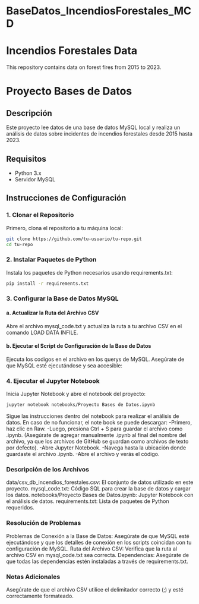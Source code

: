 # BaseDatos_IncendiosForestales_MCD
# Incendios Forestales Data

This repository contains data on forest fires from 2015 to 2023.

# Proyecto Bases de Datos

## Descripción
Este proyecto lee datos de una base de datos MySQL local y realiza un análisis de datos sobre incidentes de incendios forestales desde 2015 hasta 2023.

## Requisitos
- Python 3.x
- Servidor MySQL

## Instrucciones de Configuración

### 1. Clonar el Repositorio
Primero, clona el repositorio a tu máquina local:
```bash
git clone https://github.com/tu-usuario/tu-repo.git
cd tu-repo
```
### 2. Instalar Paquetes de Python
Instala los paquetes de Python necesarios usando requirements.txt:

```bash
pip install -r requirements.txt
```
### 3. Configurar la Base de Datos MySQL
#### a. Actualizar la Ruta del Archivo CSV
Abre el archivo mysql_code.txt y actualiza la ruta a tu archivo CSV en el comando LOAD DATA INFILE.

#### b. Ejecutar el Script de Configuración de la Base de Datos
Ejecuta los codigos en el archivo en los querys de MySQL. Asegúrate de que MySQL esté ejecutándose y sea accesible:

### 4. Ejecutar el Jupyter Notebook
Inicia Jupyter Notebook y abre el notebook del proyecto:

```bash
jupyter notebook notebooks/Proyecto Bases de Datos.ipynb
```
Sigue las instrucciones dentro del notebook para realizar el análisis de datos.
En caso de no funcionar, el note book se puede descargar:
-Primero, haz clic en Raw.
-Luego, presiona Ctrl + S para guardar el archivo como .ipynb. (Asegúrate de agregar manualmente .ipynb al final del nombre del archivo, ya que los archivos de GitHub se guardan como archivos de texto por defecto).
-Abre Jupyter Notebook.
-Navega hasta la ubicación donde guardaste el archivo .ipynb.
-Abre el archivo y verás el código.


### Descripción de los Archivos
data/csv_db_incendios_forestales.csv: El conjunto de datos utilizado en este proyecto.
mysql_code.txt: Código SQL para crear la base de datos y cargar los datos.
notebooks/Proyecto Bases de Datos.ipynb: Jupyter Notebook con el análisis de datos.
requirements.txt: Lista de paquetes de Python requeridos.

### Resolución de Problemas
Problemas de Conexión a la Base de Datos: Asegúrate de que MySQL esté ejecutándose y que los detalles de conexión en los scripts coincidan con tu configuración de MySQL.
Ruta del Archivo CSV: Verifica que la ruta al archivo CSV en mysql_code.txt sea correcta.
Dependencias: Asegúrate de que todas las dependencias estén instaladas a través de requirements.txt.

### Notas Adicionales
Asegúrate de que el archivo CSV utilice el delimitador correcto (;) y esté correctamente formateado.
